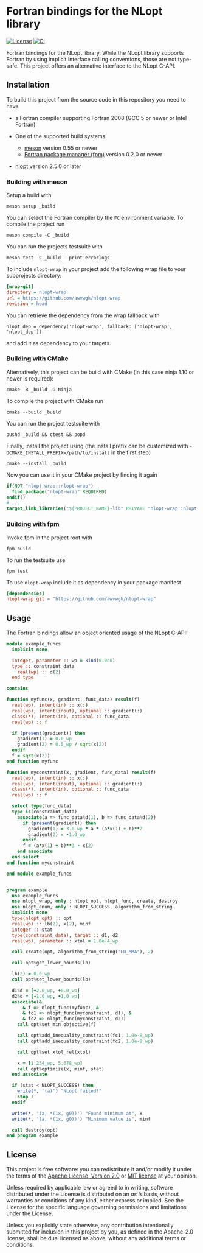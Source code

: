 # Fortran bindings for the NLopt library

[![License](https://img.shields.io/badge/license-MIT%7CApache%202.0-blue)](LICENSE-Apache)
[![CI](https://github.com/awvwgk/nlopt-wrap/actions/workflows/build.yml/badge.svg)](https://github.com/awvwgk/nlopt-wrap/actions/workflows/build.yml)

Fortran bindings for the NLopt library.
While the NLopt library supports Fortran by using implicit interface calling conventions, those are not type-safe.
This project offers an alternative interface to the NLopt C-API.


## Installation

To build this project from the source code in this repository you need to have

- a Fortran compiler supporting Fortran 2008 (GCC 5 or newer or Intel Fortran)
- One of the supported build systems

  - [meson](https://mesonbuild.com) version 0.55 or newer
  - [Fortran package manager (fpm)](https://github.com/fortran-lang/fpm) version 0.2.0 or newer

- [nlopt](https://nlopt.readthedocs.io/en/latest/) version 2.5.0 or later


### Building with meson

Setup a build with

```
meson setup _build
```

You can select the Fortran compiler by the `FC` environment variable.
To compile the project run

```
meson compile -C _build
```

You can run the projects testsuite with

```
meson test -C _build --print-errorlogs
```

To include ``nlopt-wrap`` in your project add the following wrap file to your subprojects directory:

```ini
[wrap-git]
directory = nlopt-wrap
url = https://github.com/awvwgk/nlopt-wrap
revision = head
```

You can retrieve the dependency from the wrap fallback with

```meson
nlopt_dep = dependency('nlopt-wrap', fallback: ['nlopt-wrap', 'nlopt_dep'])
```

and add it as dependency to your targets.


### Building with CMake

Alternatively, this project can be build with CMake (in this case ninja 1.10 or newer is required):

```
cmake -B _build -G Ninja
```

To compile the project with CMake run

```
cmake --build _build
```

You can run the project testsuite with

```
pushd _build && ctest && popd
```

Finally, install the project using (the install prefix can be customized with ``-DCMAKE_INSTALL_PREFIX=/path/to/install`` in the first step)

```
cmake --install _build
```

Now you can use it in your CMake project by finding it again

```cmake
if(NOT "nlopt-wrap::nlopt-wrap")
  find_package("nlopt-wrap" REQUIRED)
endif()
# ...
target_link_libraries("${PROJECT_NAME}-lib" PRIVATE "nlopt-wrap::nlopt::wrap")
```


### Building with fpm

Invoke fpm in the project root with

```
fpm build
```

To run the testsuite use

```
fpm test
```

To use ``nlopt-wrap`` include it as dependency in your package manifest

```toml
[dependencies]
nlopt-wrap.git = "https://github.com/awvwgk/nlopt-wrap"
```


## Usage

The Fortran bindings allow an object oriented usage of the NLopt C-API:

```f90
module example_funcs
  implicit none

  integer, parameter :: wp = kind(0.0d0)
  type :: constraint_data
    real(wp) :: d(2)
  end type

contains

function myfunc(x, gradient, func_data) result(f)
  real(wp), intent(in) :: x(:)
  real(wp), intent(inout), optional :: gradient(:)
  class(*), intent(in), optional :: func_data
  real(wp) :: f

  if (present(gradient)) then
    gradient(1) = 0.0_wp
    gradient(2) = 0.5_wp / sqrt(x(2))
  endif
  f = sqrt(x(2))
end function myfunc

function myconstraint(x, gradient, func_data) result(f)
  real(wp), intent(in) :: x(:)
  real(wp), intent(inout), optional :: gradient(:)
  class(*), intent(in), optional :: func_data
  real(wp) :: f

  select type(func_data)
  type is(constraint_data)
    associate(a => func_data%d(1), b => func_data%d(2))
      if (present(gradient)) then
        gradient(1) = 3.0_wp * a * (a*x(1) + b)**2
        gradient(2) = -1.0_wp
      endif
      f = (a*x(1) + b)**3 - x(2)
    end associate
  end select
end function myconstraint

end module example_funcs


program example
  use example_funcs
  use nlopt_wrap, only : nlopt_opt, nlopt_func, create, destroy
  use nlopt_enum, only : NLOPT_SUCCESS, algorithm_from_string
  implicit none
  type(nlopt_opt) :: opt
  real(wp) :: lb(2), x(2), minf
  integer :: stat
  type(constraint_data), target :: d1, d2
  real(wp), parameter :: xtol = 1.0e-4_wp

  call create(opt, algorithm_from_string("LD_MMA"), 2)

  call opt%get_lower_bounds(lb)

  lb(2) = 0.0_wp
  call opt%set_lower_bounds(lb)

  d1%d = [+2.0_wp, +0.0_wp]
  d2%d = [-1.0_wp, +1.0_wp]
  associate(&
      & f => nlopt_func(myfunc), &
      & fc1 => nlopt_func(myconstraint, d1), &
      & fc2 => nlopt_func(myconstraint, d2))
    call opt%set_min_objective(f)

    call opt%add_inequality_constraint(fc1, 1.0e-8_wp)
    call opt%add_inequality_constraint(fc2, 1.0e-8_wp)

    call opt%set_xtol_rel(xtol)

    x = [1.234_wp, 5.678_wp]
    call opt%optimize(x, minf, stat)
  end associate

  if (stat < NLOPT_SUCCESS) then
    write(*, '(a)') "NLopt failed!"
    stop 1
  endif

  write(*, '(a, *(1x, g0))') "Found minimum at", x
  write(*, '(a, *(1x, g0))') "Minimum value is", minf

  call destroy(opt)
end program example
```


## License

This project is free software: you can redistribute it and/or modify it under the terms of the [Apache License, Version 2.0](LICENSE-Apache) or [MIT license](LICENSE-MIT) at your opinion.

Unless required by applicable law or agreed to in writing, software distributed under the License is distributed on an _as is_ basis, without warranties or conditions of any kind, either express or implied. See the License for the specific language governing permissions and limitations under the License.

Unless you explicitly state otherwise, any contribution intentionally submitted for inclusion in this project by you, as defined in the Apache-2.0 license, shall be dual licensed as above, without any additional terms or conditions.
